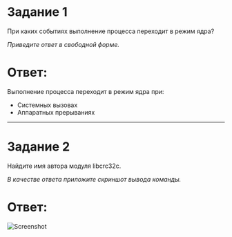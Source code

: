 # Задание 1
При каких событиях выполнение процесса переходит в режим ядра?  

*Приведите ответ в свободной форме.*

# Ответ:  
Выполнение процесса переходит в режим ядра при:  
* Системных вызовах  
* Аппаратных прерываниях  

---

# Задание 2
Найдите имя автора модуля libcrc32c.

*В качестве ответа приложите скриншот вывода команды.*

# Ответ:  
![Screenshot]()
